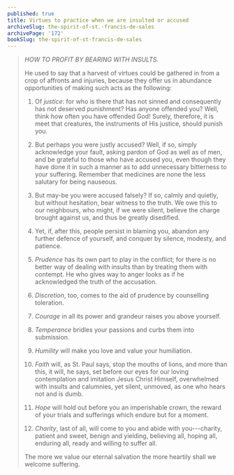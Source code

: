 ```yaml
---
published: true
title: Virtues to practice when we are insulted or accused
archiveSlug: the-spirit-of-st.-francis-de-sales
archivePage: '172'
bookSlug: the-spirit-of-st-francis-de-sales
---
```


> *HOW TO PROFIT BY BEARING WITH INSULTS.*
>
> He used to say that a harvest of virtues could be gathered in from a crop of affronts and injuries, because they offer us in abundance opportunities of making such acts as the following:
>
> 1. Of *justice*: for who is there that has not sinned and consequently has not deserved punishment? Has anyone offended you? Well, think how often you have offended God! Surely, therefore, it is meet that creatures, the instruments of His justice, should punish you.
>
> 2. But perhaps you were justly accused? Well, if so, simply acknowledge your fault, asking pardon of God as well as of men, and be grateful to those who have accused you, even though they have done it in such a manner as to add unnecessary bitterness to your suffering. Remember that medicines are none the less salutary for being nauseous.
>
> 3. But may-be you were accused falsely? If so, calmly and quietly, but without hesitation, bear witness to the truth. We owe this to our neighbours, who might, if we were silent, believe the charge brought against us, and thus be greatly disedified.
>
> 4. Yet, if, after this, people persist in blaming you, abandon any further defence of yourself, and conquer by silence, modesty, and patience.
>
> 5. *Prudence* has its own part to play in the conflict; for there is no better way of dealing with insults than by treating them with contempt. He who gives way to anger looks as if he acknowledged the truth of the accusation.
>
> 6. *Discretion*, too, comes to the aid of prudence by counselling toleration.
>
> 7. *Courage* in all its power and grandeur raises you above yourself.
>
> 8. *Temperance* bridles your passions and curbs them into submission.
>
> 9. *Humility* will make you love and value your humiliation.
>
> 10. *Faith* will, as St. Paul says, stop the mouths of lions, and more than this, it will, he says, set before our eyes for our loving contemplation and imitation Jesus Christ Himself, overwhelmed with insults and calumnies, yet silent, unmoved, as one who hears not and is dumb.
>
> 11. *Hope* will hold out before you an imperishable crown, the reward of your trials and sufferings which endure but for a moment.
>
> 12. *Charity*, last of all, will come to you and abide with you---charity, patient and sweet, benign and yielding, believing all, hoping all, enduring all, ready and willing to suffer all.
>
> The more we value our eternal salvation the more heartily shall we welcome suffering.
